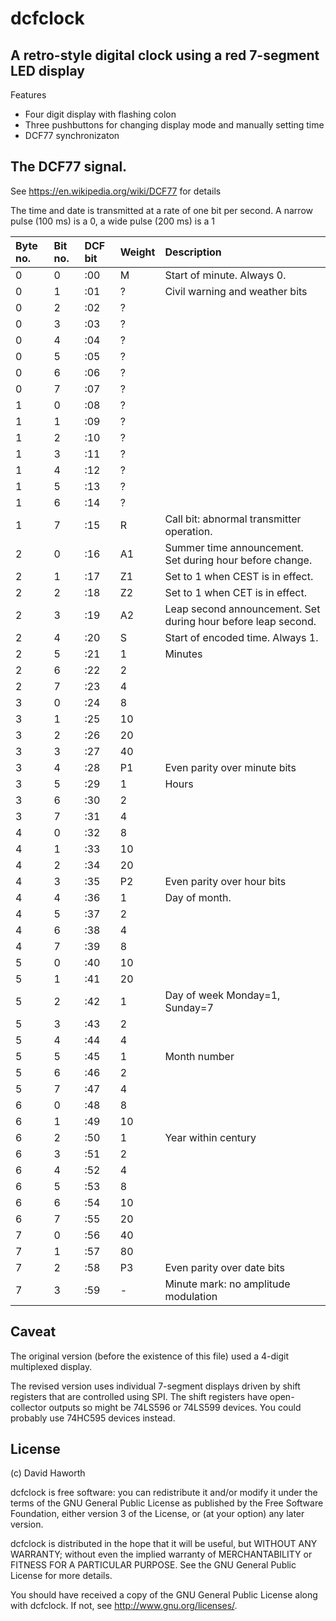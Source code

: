 # dcfclock

## A retro-style digital clock using a red 7-segment LED display

Features

* Four digit display with flashing colon
* Three pushbuttons for changing display mode and manually setting time
* DCF77 synchronizaton

## The DCF77 signal.

See https://en.wikipedia.org/wiki/DCF77 for details

The time and date is transmitted at a rate of one bit per second. A narrow pulse (100 ms) is a 0,
a wide pulse (200 ms) is a 1

| Byte no. | Bit no. | DCF bit | Weight | Description                                                   |
|:---------|:--------|:--------|:-------|:--------------------------------------------------------------|
| 0        | 0       | :00     | M      | Start of minute. Always 0.                                    |
| 0        | 1       | :01     | ?      | Civil warning and weather bits                                |
| 0        | 2       | :02     | ?      |                                                               |
| 0        | 3       | :03     | ?      |                                                               |
| 0        | 4       | :04     | ?      |                                                               |
| 0        | 5       | :05     | ?      |                                                               |
| 0        | 6       | :06     | ?      |                                                               |
| 0        | 7       | :07     | ?      |                                                               |
| 1        | 0       | :08     | ?      |                                                               |
| 1        | 1       | :09     | ?      |                                                               |
| 1        | 2       | :10     | ?      |                                                               |
| 1        | 3       | :11     | ?      |                                                               |
| 1        | 4       | :12     | ?      |                                                               |
| 1        | 5       | :13     | ?      |                                                               |
| 1        | 6       | :14     | ?      |                                                               |
| 1        | 7       | :15     | R      | Call bit: abnormal transmitter operation.                     |
| 2        | 0       | :16     | A1     | Summer time announcement. Set during hour before change.      |
| 2        | 1       | :17     | Z1     | Set to 1 when CEST is in effect.                              |
| 2        | 2       | :18     | Z2     | Set to 1 when CET is in effect.                               |
| 2        | 3       | :19     | A2     | Leap second announcement. Set during hour before leap second. |
| 2        | 4       | :20     | S      | Start of encoded time. Always 1.                              |
| 2        | 5       | :21     | 1      | Minutes                                                       |
| 2        | 6       | :22     | 2      |                                                               |
| 2        | 7       | :23     | 4      |                                                               |
| 3        | 0       | :24     | 8      |                                                               |
| 3        | 1       | :25     | 10     |                                                               |
| 3        | 2       | :26     | 20     |                                                               |
| 3        | 3       | :27     | 40     |                                                               |
| 3        | 4       | :28     | P1     | Even parity over minute bits                                  |
| 3        | 5       | :29     | 1      | Hours                                                         |
| 3        | 6       | :30     | 2      |                                                               |
| 3        | 7       | :31     | 4      |                                                               |
| 4        | 0       | :32     | 8      |                                                               |
| 4        | 1       | :33     | 10     |                                                               |
| 4        | 2       | :34     | 20     |                                                               |
| 4        | 3       | :35     | P2     | Even parity over hour bits                                    |
| 4        | 4       | :36     | 1      | Day of month.                                                 |
| 4        | 5       | :37     | 2      |                                                               |
| 4        | 6       | :38     | 4      |                                                               |
| 4        | 7       | :39     | 8      |                                                               |
| 5        | 0       | :40     | 10     |                                                               |
| 5        | 1       | :41     | 20     |                                                               |
| 5        | 2       | :42     | 1      | Day of week Monday=1, Sunday=7                                |
| 5        | 3       | :43     | 2      |                                                               |
| 5        | 4       | :44     | 4      |                                                               |
| 5        | 5       | :45     | 1      | Month number                                                  |
| 5        | 6       | :46     | 2      |                                                               |
| 5        | 7       | :47     | 4      |                                                               |
| 6        | 0       | :48     | 8      |                                                               |
| 6        | 1       | :49     | 10     |                                                               |
| 6        | 2       | :50     | 1      | Year within century                                           |
| 6        | 3       | :51     | 2      |                                                               |
| 6        | 4       | :52     | 4      |                                                               |
| 6        | 5       | :53     | 8      |                                                               |
| 6        | 6       | :54     | 10     |                                                               |
| 6        | 7       | :55     | 20     |                                                               |
| 7        | 0       | :56     | 40     |                                                               |
| 7        | 1       | :57     | 80     |                                                               |
| 7        | 2       | :58     | P3     | Even parity over date bits                                    |
| 7        | 3       | :59     | -      | Minute mark: no amplitude modulation                          |

## Caveat

The original version (before the existence of this file) used a 4-digit multiplexed display.

The revised version uses individual 7-segment displays driven by shift registers that
are controlled using SPI. The shift registers have open-collector outputs so might be 74LS596 or 74LS599
devices. You could probably use 74HC595 devices instead.

## License

(c) David Haworth

dcfclock is free software: you can redistribute it and/or modify
it under the terms of the GNU General Public License as published by
the Free Software Foundation, either version 3 of the License, or
(at your option) any later version.

dcfclock is distributed in the hope that it will be useful,
but WITHOUT ANY WARRANTY; without even the implied warranty of
MERCHANTABILITY or FITNESS FOR A PARTICULAR PURPOSE.  See the
GNU General Public License for more details.

You should have received a copy of the GNU General Public License
along with dcfclock.  If not, see <http://www.gnu.org/licenses/>.
